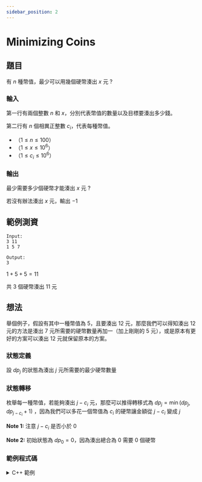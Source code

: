 ```yaml
---
sidebar_position: 2
---
```

Minimizing Coins
===

題目
---
有 $n$ 種幣值，最少可以用幾個硬幣湊出 $x$ 元 ?

### 輸入
第一行有兩個整數 $n$ 和 $x$，分別代表幣值的數量以及目標要湊出多少錢。

第二行有 $n$ 個相異正整數 $c_i$，代表每種幣值。

- （$1 \le n \le 100$）
- （$1 \le x \le 10^6$）
- （$1 \le c_i \le 10^6$）

### 輸出
最少需要多少個硬幣才能湊出 $x$ 元 ?

若沒有辦法湊出 $x$ 元，輸出 $-1$

範例測資
---
```
Input:
3 11
1 5 7

Output:
3
```
$1 + 5 + 5 = 11$

共 $3$ 個硬幣湊出 $11$ 元

想法
---
舉個例子，假設有其中一種幣值為 $5$，且要湊出 $12$ 元，那麼我們可以得知湊出 $12$ 元的方法是湊出 $7$ 元所需要的硬幣數量再加一（加上剛剛的 $5$ 元），或是原本有更好的方案可以湊出 $12$ 元就保留原本的方案。

### 狀態定義
設 $dp_{j}$ 的狀態為湊出 $j$ 元所需要的最少硬幣數量

### 狀態轉移
枚舉每一種幣值，若能夠湊出 $j - c_i$ 元，那麼可以推得轉移式為 $dp_{j} = \min(dp_{j}, dp_{j - c_i} + 1)$ ，因為我們可以多花一個幣值為 $c_i$ 的硬幣讓金額從 $j - c_i$ 變成 $j$

**Note 1:** 注意 $j - c_i$ 是否小於 $0$

**Note 2:** 初始狀態為 $dp_{0} = 0$，因為湊出總合為 $0$ 需要 $0$ 個硬幣 

### 範例程式碼
<details>
<summary>C++ 範例 </summary>
```cpp
#include<bits/stdc++.h>
#define int long long
#define IO ios_base::sync_with_stdio(0), cin.tie(0)
using namespace std;
signed main() {
    IO;
    int n, x;
    cin >> n >> x;
    int c[n];
    for(int i = 0; i < n; i++) {
        cin >> c[i];
    }
    int dp[x + 1];
    for(int i = 1; i <= x; i++) {
        dp[i] = -1;
    }
    dp[0] = 0;
    for(int i = 1; i <= x; i++) {
        for(int j = 0; j < n; j++) {
            if(i - c[j] >= 0) {
                if(dp[i - c[j]] != -1) {
                    if(dp[i] == -1) {
                        dp[i] = dp[i - c[j]] + 1;
                    }
                    else {
                        dp[i] = min(dp[i], dp[i - c[j]] + 1);
                    }
                }
            }
        }
    }
    cout << dp[x];
}
```
</details>